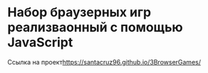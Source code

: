 <h1>Набор браузерных игр реализваонный с помощью JavaScript</h1>
<p>Ссылка на проект<a href="https://santacruz96.github.io/3BrowserGames/">https://santacruz96.github.io/3BrowserGames/</a></p>
